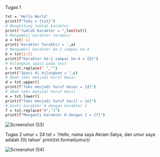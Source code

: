 Tugas 1
~~~sh
txt = 'Hello World'
print(f"Teks = {txt}")
# Menghitung jumlah karakter
print("Jumlah Karakter = ",len(txt))
# Mengambil karakter terakhir
a = txt[-1]
print('Karakter Terakhir = ',a)
# Mengambil karakter ke-2 sampai ke-4
b = txt[2:5]
print(f"Karakter ke-2 sampai ke-4 = {b}")
# Hilangkan spasi pada text 
c = txt.replace(" ","")
print("Spasi di hilangkan = ",c)
# Ubah teks menjadi huruf besar
d = txt.upper()
print(f"Teks menjadi huruf besar = {d}")
# Ubah teks menjadi huruf kecil
e = txt.lower()
print(f"Teks menjadi huruf kecil = {e}")
# Ganti karakter H dengan karakter J
f = txt.replace("H","J")
print(f"Menganti karakter H dengan J = {f}")
~~~
![Screenshot (53)](https://user-images.githubusercontent.com/115615953/209736007-8245e5df-f50f-4184-a2ec-59954c73a043.png)

Tugas 2
umur = 24
txt = 'Hello, nama saya Akram Satya, dan umur saya adalah {0} tahun'
print(txt.format(umur))

![Screenshot (54)](https://user-images.githubusercontent.com/115615953/209736060-7fa72e29-875a-470a-bdd4-cba41c0716c0.png)
